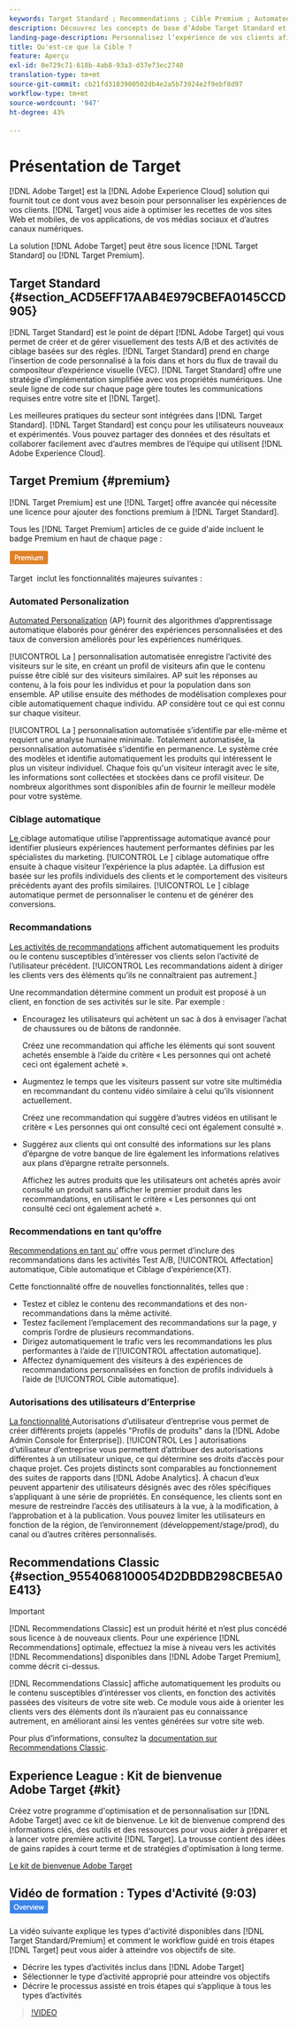 ```yaml
---
keywords: Target Standard ; Recommendations ; Cible Premium ; Automated Personalization ; cible automatique ; cible automatique ; autorisations ; ce qui est adobe cible ;
description: Découvrez les concepts de base d’Adobe Target Standard et d’Adobe Target Premium. Target Premium inclut des fonctionnalités avancées qui ne sont pas disponibles dans le produit standard.
landing-page-description: Personnalisez l’expérience de vos clients afin de maximiser les recettes de vos sites web et mobiles, de vos applications, de vos médias sociaux et de vos autres canaux numériques.
title: Qu'est-ce que la Cible ?
feature: Aperçu
exl-id: 0e729c71-618b-4ab8-93a3-d37e73ec2740
translation-type: tm+mt
source-git-commit: cb21fd3183900502db4e2a5b73924e2f9ebf8d97
workflow-type: tm+mt
source-wordcount: '947'
ht-degree: 43%

---
```


# Présentation de Target

[!DNL Adobe Target] est la  [!DNL Adobe Experience Cloud] solution qui fournit tout ce dont vous avez besoin pour personnaliser les expériences de vos clients. [!DNL Target] vous aide à optimiser les recettes de vos sites Web et mobiles, de vos applications, de vos médias sociaux et d’autres canaux numériques.

La solution [!DNL Adobe Target] peut être sous licence [!DNL Target Standard] ou [!DNL Target Premium].

## Target Standard {#section_ACD5EFF17AAB4E979CBEFA0145CCD905}

[!DNL Target Standard] est le point de départ  [!DNL Adobe Target] qui vous permet de créer et de gérer visuellement des tests A/B et des activités de ciblage basées sur des règles. [!DNL Target Standard] prend en charge l’insertion de code personnalisé à la fois dans et hors du flux de travail du compositeur d’expérience   visuelle (VEC). [!DNL Target Standard] offre une stratégie d’implémentation simplifiée avec vos propriétés numériques. Une seule ligne de code sur chaque page gère toutes les communications requises entre votre site et  [!DNL Target].

Les meilleures pratiques du secteur sont intégrées dans [!DNL Target Standard]. [!DNL Target Standard] est conçu pour les utilisateurs nouveaux et expérimentés. Vous pouvez partager des données et des résultats et collaborer facilement avec d’autres membres de l’équipe qui utilisent [!DNL Adobe Experience Cloud].

## Target Premium {#premium}

[!DNL Target Premium] est une  [!DNL Target] offre avancée qui nécessite une licence pour ajouter des fonctions premium à  [!DNL Target Standard].

Tous les [!DNL Target Premium] articles de ce guide d&#39;aide incluent le badge Premium en haut de chaque page :

![Badge Premium](/help/assets/premium.png)

Target  inclut les fonctionnalités majeures suivantes :

### Automated Personalization

[Automated Personalization](/help/c-activities/t-automated-personalization/automated-personalization.md#task_8AAF837796D74CF893CA2F88BA1491C9)  (AP) fournit des algorithmes d’apprentissage automatique élaborés pour générer des expériences personnalisées et des taux de conversion améliorés pour les expériences numériques.

[!UICONTROL La ] personnalisation automatisée enregistre l’activité des visiteurs sur le site, en créant un profil de visiteurs afin que le contenu puisse être ciblé sur des visiteurs similaires. AP suit les réponses au contenu, à la fois pour les individus et pour la population dans son ensemble. AP utilise ensuite des méthodes de modélisation complexes pour cible automatiquement chaque individu. AP considère tout ce qui est connu sur chaque visiteur.

[!UICONTROL La ] personnalisation automatisée s’identifie par elle-même et requiert une analyse humaine minimale. Totalement automatisée, la personnalisation automatisée s&#39;identifie en permanence. Le système crée des modèles et identifie automatiquement les produits qui intéressent le plus un visiteur individuel. Chaque fois qu&#39;un visiteur interagit avec le site, les informations sont collectées et stockées dans ce profil visiteur. De nombreux algorithmes sont disponibles afin de fournir le meilleur modèle pour votre système.

### Ciblage automatique

[Le ](/help/c-activities/auto-target/auto-target-to-optimize.md) ciblage automatique utilise l’apprentissage automatique avancé pour identifier plusieurs expériences hautement performantes définies par les spécialistes du marketing. [!UICONTROL Le ] ciblage automatique offre ensuite à chaque visiteur l’expérience la plus adaptée. La diffusion est basée sur les profils individuels des clients et le comportement des visiteurs précédents ayant des profils similaires. [!UICONTROL Le ] ciblage automatique permet de personnaliser le contenu et de générer des conversions.

### Recommandations

[Les activités de recommandations](/help/c-recommendations/recommendations.md#concept_7556C8A4543942F2A77B13A29339C0C0) affichent automatiquement les produits ou le contenu susceptibles d’intéresser vos clients selon l’activité de l’utilisateur précédent. [!UICONTROL Les recommandations aident à diriger les clients vers des éléments qu’ils ne connaîtraient pas autrement.]

Une recommandation détermine comment un produit est proposé à un client, en fonction de ses activités sur le site. Par exemple :

* Encouragez les utilisateurs qui achètent un sac à dos à envisager l’achat de chaussures ou de bâtons de randonnée.

   Créez une recommandation qui affiche les éléments qui sont souvent achetés ensemble à l’aide du critère « Les personnes qui ont acheté ceci ont également acheté ».

* Augmentez le temps que les visiteurs passent sur votre site multimédia en recommandant du contenu vidéo similaire à celui qu’ils visionnent actuellement.

   Créez une recommandation qui suggère d’autres vidéos en utilisant le critère « Les personnes qui ont consulté ceci ont également consulté ».

* Suggérez aux clients qui ont consulté des informations sur les plans d’épargne de votre banque de lire également les informations relatives aux plans d’épargne retraite personnels.

   Affichez les autres produits que les utilisateurs ont achetés après avoir consulté un produit sans afficher le premier produit dans les recommandations, en utilisant le critère « Les personnes qui ont consulté ceci ont également acheté ».

### Recommendations en tant qu’offre

[Recommendations en tant qu’](/help/c-recommendations/recommendations-as-an-offer.md) offre vous permet d’inclure des recommandations dans les activités Test A/B,  [!UICONTROL Affectation] automatique, Cible automatique et Ciblage d’expérience(XT).

Cette fonctionnalité offre de nouvelles fonctionnalités, telles que :

* Testez et ciblez le contenu des recommandations et des non-recommandations dans la même activité.
* Testez facilement l’emplacement des recommandations sur la page, y compris l’ordre de plusieurs recommandations.
* Dirigez automatiquement le trafic vers les recommandations les plus performantes à l’aide de l’[!UICONTROL affectation automatique].
* Affectez dynamiquement des visiteurs à des expériences de recommandations personnalisées en fonction de profils individuels à l’aide de [!UICONTROL Cible automatique].

### Autorisations des utilisateurs d’Enterprise

[La fonctionnalité ](/help/administrating-target/c-user-management/property-channel/property-channel.md#concept_E396B16FA2024ADBA27BC056138F9838) Autorisations d’utilisateur d’entreprise vous permet de créer différents projets (appelés &quot;Profils de produits&quot; dans la  [!DNL Adobe Admin Console for Enterprise]). [!UICONTROL Les ] autorisations d’utilisateur d’entreprise vous permettent d’attribuer des autorisations différentes à un utilisateur unique, ce qui détermine ses droits d’accès pour chaque projet. Ces projets distincts sont comparables au fonctionnement des suites de rapports dans [!DNL Adobe Analytics]. À chacun d’eux peuvent appartenir des utilisateurs désignés avec des rôles spécifiques s’appliquant à une série de propriétés. En conséquence, les clients sont en mesure de restreindre l’accès des utilisateurs à la vue, à la modification, à l’approbation et à la publication. Vous pouvez limiter les utilisateurs en fonction de la région, de l’environnement (développement/stage/prod), du canal ou d’autres critères personnalisés.

## Recommendations Classic {#section_9554068100054D2DBDB298CBE5A0E413}

>[!IMPORTANT]
>
>[!DNL Recommendations Classic] est un produit hérité et n’est plus concédé sous licence à de nouveaux clients. Pour une expérience [!DNL Recommendations] optimale, effectuez la mise à niveau vers les activités [!DNL Recommendations] disponibles dans [!DNL Adobe Target Premium], comme décrit ci-dessus.

[!DNL Recommendations Classic] affiche automatiquement les produits ou le contenu susceptibles d’intéresser vos clients, en fonction des activités passées des visiteurs de votre site web. Ce module vous aide à orienter les clients vers des éléments dont ils n’auraient pas eu connaissance autrement, en améliorant ainsi les ventes générées sur votre site web.

Pour plus d’informations, consultez la [documentation sur Recommendations Classic](/help/assets/adobe-recommendations-classic.pdf).

## Experience League : Kit de bienvenue Adobe Target {#kit}

Créez votre programme d&#39;optimisation et de personnalisation sur [!DNL Adobe Target] avec ce kit de bienvenue. Le kit de bienvenue comprend des informations clés, des outils et des ressources pour vous aider à préparer et à lancer votre première activité [!DNL Target]. La trousse contient des idées de gains rapides à court terme et de stratégies d&#39;optimisation à long terme.

[Le kit de bienvenue Adobe Target](https://expleague.azureedge.net/pdf/Adobe-Target-Welcome-Kit.pdf)

## Vidéo de formation : Types d&#39;Activité (9:03) ![badge Aperçu](/help/assets/overview.png)

La vidéo suivante explique les types d&#39;activité disponibles dans [!DNL Target Standard/Premium] et comment le workflow guidé en trois étapes [!DNL Target] peut vous aider à atteindre vos objectifs de site.

* Décrire les types d’activités inclus dans [!DNL Adobe Target]
* Sélectionner le type d’activité approprié pour atteindre vos objectifs
* Décrire le processus assisté en trois étapes qui s’applique à tous les types d’activités

>[!VIDEO](https://video.tv.adobe.com/v/17386)
